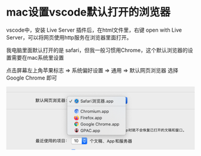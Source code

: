# mac设置vscode默认打开的浏览器
vscode中，安装 Live Server 插件后，在html文件里，右键 open with Live Server，可以将网页使用http服务在浏览器里面打开。

我电脑里面默认打开的是 safari，但我一般习惯用Chrome，这个默认浏览器的设置需要在mac系统里设置

点击屏幕左上角苹果标志 => 系统偏好设置 => 通用 => 默认网页浏览器 选择 Google Chrome 即可

![default_browser.png](../../../images/blog/vue/default_browser.png)